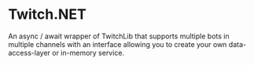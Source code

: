 # Twitch.NET
An async / await wrapper of TwitchLib that supports multiple bots in multiple channels with an interface allowing you to create your own data-access-layer or in-memory service.
